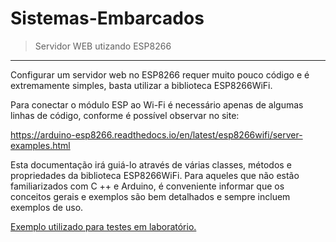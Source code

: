 # Sistemas-Embarcados

>Servidor WEB utizando ESP8266
------

Configurar um servidor web no ESP8266 requer muito pouco código e é extremamente simples, basta utilizar a biblioteca ESP8266WiFi.

Para conectar o módulo ESP ao Wi-Fi é necessário apenas de algumas linhas de código, conforme é possível observar no site:

https://arduino-esp8266.readthedocs.io/en/latest/esp8266wifi/server-examples.html

Esta documentação irá guiá-lo através de várias classes, métodos e propriedades da biblioteca ESP8266WiFi. Para aqueles que não estão familiarizados com C ++ e Arduino, é conveniente informar que os conceitos gerais e exemplos são bem detalhados e sempre incluem exemplos de uso.

[Exemplo utilizado para testes em laboratório.](https://github.com/Ariangelo/Sistemas-Embarcados/blob/master/ESP8266/Arduino%20IDE/WebServerESP8266/WebServerESP8266.ino "Exemplo WEB server")
